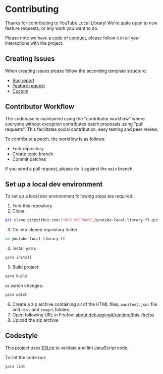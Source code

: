 # Contributing

Thanks for contributing to YouTube Local Library! We're quite open to new feature requests, or any work you want to do.

Please note we have a [code of conduct](./CODE_OF_CONDUCT.md), please follow it in all your interactions with the project.

## Creating Issues

When creating issues please follow the according template structure:
- [Bug report](./.github/ISSUE_TEMPLATE/bug_report.md)
- [Feature request](./.github/ISSUE_TEMPLATE/feature_request.md)
- [Custom](./.github/ISSUE_TEMPLATE/custom.md)

## Contributor Workflow

The codebase is maintained using the "contributor workflow" where everyone without exception contributes patch proposals using "pull requests". This facilitates social contribution, easy testing and peer review.

To contribute a patch, the workflow is as follows:

- Fork repository
- Create topic branch
- Commit patches

If you send a pull request, please do it against the `main` branch.

## Set up a local dev environment

To set up a local dev environment following steps are required:

1. Fork this repository
2. Clone:
```sh
git clone git@github.com:[YOUR_USERNAME]/youtube-local-library-ff.git
```
3. Go into cloned repository folder:
```sh
cd youtube-local-library-ff
```
4. Install yarn:
```sh
yarn install
```
5. Build project:
```sh
yarn build
```
or watch changes:
```sh
yarn watch
```
6. Create a zip archive containing all of the HTML files, `manifest.json` file and `dist` and `images` folders.
7. Open following URL in Firefox: [about:debugging#/runtime/this-firefox](about:debugging#/runtime/this-firefox)
8. Upload the zip archive

## Codestyle

This project uses [ESLint](https://eslint.org/) to validate and lint JavaScript code.

To lint the code run:

```sh
yarn lint
```
